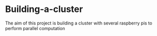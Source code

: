 # Building-a-cluster
The aim of this project is building a cluster with several raspberry pis to perform parallel computation
